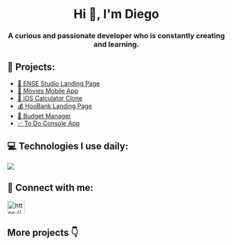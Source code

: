<h1 align="center">Hi 👋, I'm Diego</h1>
<h3 align="center"> A curious and passionate developer who is constantly creating and learning.</h3>

## 💪 Projects:
- [🎨 ENSE Studio Landing Page](https://github.com/DiegoEDG/ense-landing)
- [🍿 Movies Mobile App](https://github.com/DiegoEDG/MoviesApp)
- [📱 iOS Calculator Clone](https://github.com/DiegoEDG/calculatorRN)
- [💰 HooBank Landing Page](https://github.com/DiegoEDG/Hoobank-landingPage)
- [🤑 Budget Manager](https://github.com/DiegoEDG/control-de-gastos)
- [✅ To Do Console App](https://github.com/DiegoEDG/task-manager-console-app)

<h2> 💻 Technologies I use daily: </h2>
<p align="left"> <img src="https://skillicons.dev/icons?i=git,github,html,css,sass,js,ts,react,nextjs,nodejs,nestjs,graphql,jest,postgres,mongodb,docker,linux,figma"/> </p>

<h2 align="left">📩 Connect with me:</h2>
<p align="left">
<a href="https://www.linkedin.com/in/diego-gutierrez-58b066188" target="blank"><img align="center" src="https://raw.githubusercontent.com/rahuldkjain/github-profile-readme-generator/master/src/images/icons/Social/linked-in-alt.svg" alt="https://www.linkedin.com/in/diego-gutierrez-58b066188" height="30" width="40" /></a>
</p>

## More projects 👇
